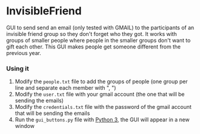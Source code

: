 # InvisibleFriend

GUI to send send an email (only tested with GMAIL) to the participants of an invisible friend group so they don't forget who 
they got. It works with groups of smaller people where people in the smaller groups don't want to gift each other.
This GUI makes people get someone different from the previous year.

### Using it
1. Modify the `people.txt` file to add the groups of people (one group per line and separate each member with ", ")
2. Modify the `user.txt` file with your gmail account (the one that will be sending the emails)
3. Modify the `credentials.txt` file with the password of the gmail account that will be sending the emails
4. Run the `gui_buttons.py` file with [Python 3](https://www.python.org/downloads/), the GUI will appear in a new window